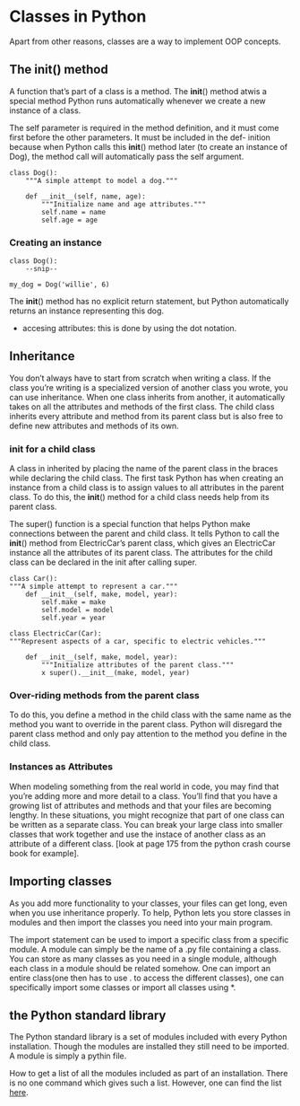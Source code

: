 # Classes in Python

Apart from other reasons, classes are a way to implement OOP concepts. 

## The init() method

A function that’s part of a class is a method. The __init__() method atwis a special method Python runs automatically whenever we create a new instance of a class. 

The self parameter is required in the method definition, and it must come first before the other parameters. It must be included in the def- inition because when Python calls this __init__() method later (to create an instance of Dog), the method call will automatically pass the self argument.

```
class Dog():
    """A simple attempt to model a dog."""

    def __init__(self, name, age):
        """Initialize name and age attributes."""
        self.name = name 
        self.age = age
```
### Creating an instance

```
class Dog(): 
    --snip--

my_dog = Dog('willie', 6)
```

The __init__() method has no explicit return statement, but Python automatically returns an instance representing this dog. 

- accesing attributes: this is done by using the dot notation.
 
## Inheritance 

You don’t always have to start from scratch when writing a class. If the class you’re writing is a specialized version of another class you wrote, you can use inheritance. When one class inherits from another, it automatically takes on all the attributes and methods of the first class. The child class inherits every attribute and method from its parent class but is also free to define new attributes and methods of its own.

### init for a child class

A class in inherited by placing the name of the parent class in the braces while declaring the child class. The first task Python has when creating an instance from a child class is to assign values to all attributes in the parent class. To do this, the __init__() method for a child class needs help from its parent class.

The super() function is a special function that helps Python make connections between the parent and child class. It tells Python to call the __init__() method from ElectricCar’s parent class, which gives an ElectricCar instance all the attributes of its parent class. The attributes for the child class can be declared in the init after calling super.
 
```
class Car():
"""A simple attempt to represent a car."""
    def __init__(self, make, model, year):
        self.make = make
        self.model = model
        self.year = year

class ElectricCar(Car):
"""Represent aspects of a car, specific to electric vehicles."""

    def __init__(self, make, model, year):
        """Initialize attributes of the parent class."""
        x super().__init__(make, model, year)
```

### Over-riding methods from the parent class

To do this, you define a method in the child class with the same name as the method you want to override in the parent class. Python will disregard the parent class method and only pay attention to the method you define in the child class.

### Instances as Attributes

When modeling something from the real world in code, you may find that you’re adding more and more detail to a class. You’ll find that you have a growing list of attributes and methods and that your files are becoming lengthy. In these situations, you might recognize that part of one class can be written as a separate class. You can break your large class into smaller classes that work together and use the instace of another class as an attribute of a different class. [look at page 175 from the python crash course book for example].

## Importing classes

As you add more functionality to your classes, your files can get long, even when you use inheritance properly. To help, Python lets you store classes in modules and then import the classes you need into your main program.

The import statement can be used to import a specific class from a specific module. A module can simply be the name of a .py file containing a class. You can store as many classes as you need in a single module, although each class in a module should be related somehow. One can import an entire class(one then has to use . to access the different classes), one can specifically import some classes or import all classes using \*. 

## the Python standard library

The Python standard library is a set of modules included with every Python installation. Though the modules are installed they still need to be imported. A module is simply a pythin file. 

How to get a list of all the modules included as part of an installation. There is no one command which gives such a list. However, one can find the list [here](https://docs.python.org/3/library/index.html).

 
